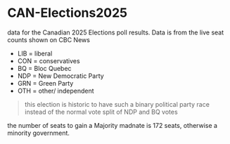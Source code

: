 # CAN-Elections2025

data for the Canadian 2025 Elections poll results. Data is from the live seat counts shown on CBC News

- LIB = liberal
- CON = conservatives
- BQ = Bloc Quebec
- NDP = New Democratic Party
- GRN = Green Party
- OTH = other/ independent

> this election is historic to have such a binary political party race instead of the normal vote split of NDP and BQ votes


the number of seats to gain a Majority madnate is 172 seats, otherwise a minority government.
